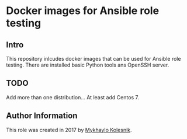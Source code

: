 # Docker images for Ansible role testing

## Intro
This repository inlcudes docker images that can be used for Ansible role testing. There are installed basic Python tools ans OpenSSH server.

## TODO
Add more than one distribution... At least add Centos 7.

## Author Information
This role was created in 2017 by [Mykhaylo Kolesnik](http://github.com/tenequm).
